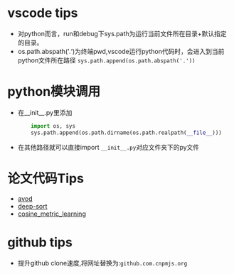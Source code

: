 # vscode tips
- 对python而言，run和debug下sys.path为运行当前文件所在目录+默认指定的目录。
- os.path.abspath('.‘)为终端pwd,vscode运行python代码时，会进入到当前python文件所在路径
```sys.path.append(os.path.abspath('.'))```

# python模块调用
- 在__init__.py里添加
    ```python
        import os, sys
        sys.path.append(os.path.dirname(os.path.realpath(__file__)))
    ```
- 在其他路径就可以直接import ```__init__.py```对应文件夹下的py文件

# 论文代码Tips
- [avod](https://github.com/staillyd/avod/blob/master/info/%E8%AF%B4%E6%98%8E.md)
- [deep-sort](https://github.com/staillyd/deep_sort/blob/master/note/code.md)
- [cosine_metric_learning](https://github.com/staillyd/cosine_metric_learning/blob/master/note/code.md)

# github tips
- 提升github clone速度,将网址替换为:```github.com.cnpmjs.org```